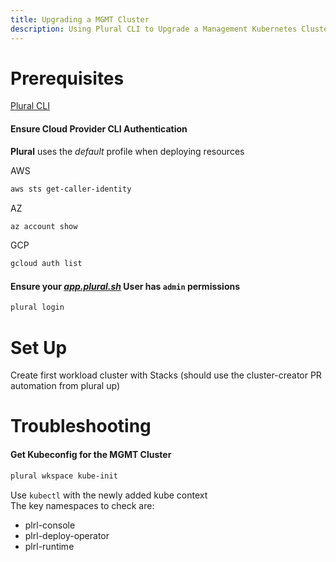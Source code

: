 ```yaml
---
title: Upgrading a MGMT Cluster
description: Using Plural CLI to Upgrade a Management Kubernetes Cluster
---
```


# Prerequisites
[Plural CLI](/how-to/set-up/plural-cli)

#### Ensure Cloud Provider CLI Authentication
**Plural** uses the _default_ profile when deploying resources  

AWS  
```sh
aws sts get-caller-identity
```  
AZ
```sh
az account show
```
GCP
```sh
gcloud auth list
```

#### Ensure your _[app.plural.sh](https://app.plural.sh/profile/me)_ User has `admin` permissions  

```sh
plural login
```

# Set Up
Create first workload cluster with Stacks (should use the cluster-creator PR automation from plural up)

# Troubleshooting
#### Get Kubeconfig for the MGMT Cluster
```sh
plural wkspace kube-init
```

Use `kubectl` with the newly added kube context  
The key namespaces to check are:   
* plrl-console
* plrl-deploy-operator
* plrl-runtime
